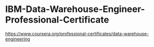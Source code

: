 # IBM-Data-Warehouse-Engineer-Professional-Certificate
https://www.coursera.org/professional-certificates/data-warehouse-engineering
